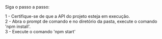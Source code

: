 Siga o passo a passo: 

1 - Certifique-se de que a API do projeto esteja em execução.  
2 - Abra o prompt de comando e no diretório da pasta, execute o comando 'npm install'.  
3 - Execute o comando 'npm start'
